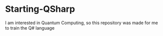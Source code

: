 # Starting-QSharp
I am interested in Quantum Computing, so this repository was made for me to train the Q# language
